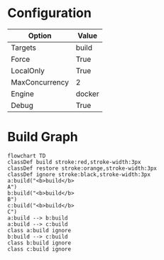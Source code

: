 # Configuration

| Option | Value |
|--------|-------|
| Targets | build |
| Force | True |
| LocalOnly | True |
| MaxConcurrency | 2 |
| Engine | docker |
| Debug | True |

# Build Graph

```mermaid
flowchart TD
classDef build stroke:red,stroke-width:3px
classDef restore stroke:orange,stroke-width:3px
classDef ignore stroke:black,stroke-width:3px
a:build("<b>build</b> 
A")
b:build("<b>build</b> 
B")
c:build("<b>build</b> 
C")
a:build --> b:build
a:build --> c:build
class a:build ignore
b:build --> c:build
class b:build ignore
class c:build ignore
```

